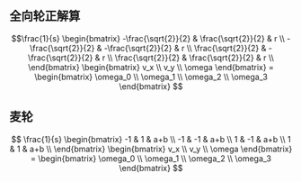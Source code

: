 ## 全向轮正解算

$$\frac{1}{s}
    \begin{bmatrix}
        -\frac{\sqrt{2}}{2} & \frac{\sqrt{2}}{2} & r \\
        -\frac{\sqrt{2}}{2} & -\frac{\sqrt{2}}{2} & r \\
        \frac{\sqrt{2}}{2}  & -\frac{\sqrt{2}}{2} & r \\
        \frac{\sqrt{2}}{2}  & \frac{\sqrt{2}}{2} & r \\
    \end{bmatrix} 
    \begin{bmatrix}
        v_x \\ v_y \\ \omega
    \end{bmatrix} = 
    \begin{bmatrix}
        \omega_0 \\ \omega_1 \\ \omega_2 \\ \omega_3    \end{bmatrix}
$$


## 麦轮

$$
\frac{1}{s}
\begin{bmatrix}
    -1 &  1 & a+b \\
    -1 & -1 & a+b \\
     1 & -1 & a+b \\
     1 &  1 & a+b \\
\end{bmatrix}
\begin{bmatrix}
    v_x \\ v_y \\ \omega
\end{bmatrix} = 
\begin{bmatrix}
    \omega_0 \\ \omega_1 \\
    \omega_2 \\ \omega_3
\end{bmatrix}
$$
